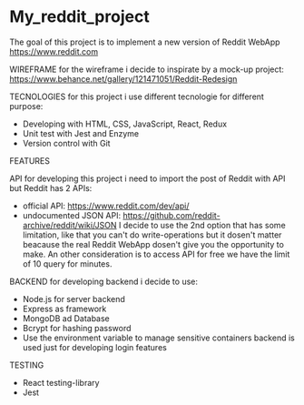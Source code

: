 # My_reddit_project
The goal of this project is to implement a new version of Reddit WebApp
https://www.reddit.com

WIREFRAME
for the wireframe i decide to inspirate by a mock-up project:
https://www.behance.net/gallery/121471051/Reddit-Redesign

TECNOLOGIES
for this project i use different tecnologie for different purpose:
- Developing with HTML, CSS, JavaScript, React, Redux
- Unit test with Jest and Enzyme
- Version control with Git

FEATURES

API 
for developing this project i need to import the post of Reddit with API but Reddit has 2 APIs: 
- official API: https://www.reddit.com/dev/api/
- undocumented JSON API: https://github.com/reddit-archive/reddit/wiki/JSON
I decide to use the 2nd option that has some limitation, like that you can't do write-operations but it dosen't matter beacause the real Reddit WebApp dosen't give you the opportunity to make.
An other consideration is to access API for free we have the limit of 10 query for minutes.

BACKEND 
for developing backend i decide to use:
- Node.js for server backend
- Express as framework
- MongoDB ad Database
- Bcrypt for hashing password
- Use the environment variable to manage sensitive containers
backend is used just for developing login features

TESTING
- React testing-library
- Jest